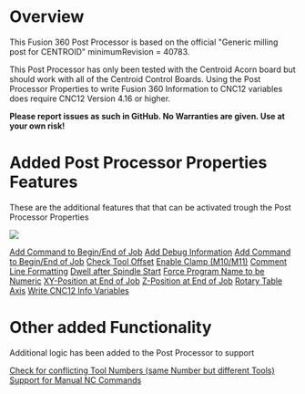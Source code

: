# Overview
This Fusion 360 Post Processor is based on the official "Generic milling post for CENTROID" minimumRevision = 40783.

This Post Processor has only been tested with the Centroid Acorn board but should work with all of the Centroid Control Boards.
Using the Post Processor Properties to write Fusion 360 Information to CNC12 variables does require CNC12 Version 4.16 or higher.

**Please report issues as such in GitHub. No Warranties are given. Use at your own risk!**

# Added Post Processor Properties Features
These are the additional features that that can be activated trough the Post Processor Properties

![](/images/pp001.PNG)


[Add Command to Begin/End of Job](addCommand.md)
[Add Debug Information](addDebug.md)
[Add Command to Begin/End of Job](addCommand.md)
[Check Tool Offset](checkToolOffset.md)
[Enable Clamp (M10/M11)](enableClamp.md)
[Comment Line Formatting](commentFormatting.md)
[Dwell after Spindle Start](dwell.md)
[Force Program Name to be Numeric](forceNumeric.md)
[XY-Position at End of Job](xyPosition.md)
[Z-Position at End of Job](zPosition.md)
[Rotary Table Axis](rotaryAxis.md)
[Write CNC12 Info Variables](CNC12.md)

# Other added Functionality
Additional logic has been added to the Post Processor to support

[Check for conflicting Tool Numbers (same Number but different Tools)](checkDuplicateTools.md)
[Support for Manual NC Commands](manualNC.md)


